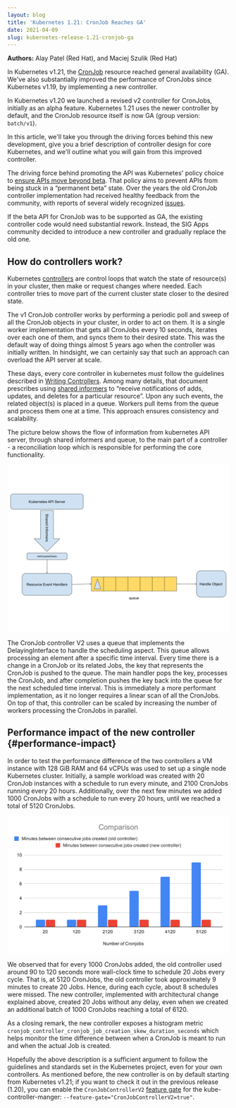 ```yaml
---
layout: blog
title: 'Kubernetes 1.21: CronJob Reaches GA'
date: 2021-04-09
slug: kubernetes-release-1.21-cronjob-ga
---
```


 **Authors:** Alay Patel (Red Hat), and Maciej Szulik (Red Hat)

In Kubernetes v1.21, the 
[CronJob](/docs/concepts/workloads/controllers/cron-jobs/) resource
reached general availability (GA). We've also substantially improved the 
performance of CronJobs since Kubernetes v1.19, by implementing a new
controller.

In Kubernetes v1.20 we launched a revised v2 controller for CronJobs, 
initially as an alpha feature. Kubernetes 1.21 uses the newer controller by
default, and the CronJob resource itself is now GA (group version: `batch/v1`).

In this article, we'll take you through the driving forces behind this new
development, give you a brief description of controller design for core 
Kubernetes, and we'll outline what you will gain from this improved controller.

The driving force behind promoting the API was Kubernetes' policy choice to
[ensure APIs move beyond beta](/blog/2020/08/21/moving-forward-from-beta/).
That policy aims to prevent APIs from being stuck in a “permanent beta” state.
Over the years the old CronJob controller implementation had received healthy
feedback from the community, with reports of several widely recognized
[issues](https://github.com/kubernetes/kubernetes/issues/82659).

If the beta API for CronJob was to be supported as GA, the existing controller
code would need substantial rework. Instead, the SIG Apps community decided
to introduce a new controller and gradually replace the old one.

## How do controllers work?

Kubernetes [controllers](/docs/concepts/architecture/controller/) are control
loops that watch the state of resource(s) in your cluster, then make or
request changes where needed. Each controller tries to move part of the
current cluster state closer to the desired state.

The v1 CronJob controller works by performing a periodic poll and sweep of all
the CronJob objects in your cluster, in order to act on them. It is a single
worker implementation that gets all CronJobs  every 10 seconds, iterates over
each one of them, and syncs them to their desired state. This was the default 
way of doing things almost 5 years ago when the controller was initially
written. In hindsight, we can certainly say that such an approach can
overload the API server at scale.

These days, every core controller in kubernetes must follow the guidelines 
described in [Writing Controllers](https://github.com/kubernetes/community/blob/master/contributors/devel/sig-api-machinery/controllers.md#readme).
Among many details, that document prescribes using
[shared informers](https://www.cncf.io/blog/2019/10/15/extend-kubernetes-via-a-shared-informer/)
to “receive notifications of adds, updates, and deletes for a particular
resource”. Upon any such events, the related object(s) is placed in a queue. 
Workers pull items from the queue and process them one at a time. This
approach ensures consistency and scalability.
 
The picture below shows the flow of information from kubernetes API server, 
through shared informers and queue, to the main part of a controller - a 
reconciliation loop which is responsible for performing the core functionality.

![Controller flowchart](controller-flowchart.svg)

The CronJob controller V2 uses a queue that implements the DelayingInterface to 
handle the scheduling aspect. This queue allows processing an element after a 
specific time interval. Every time there is a change in a CronJob or its related
Jobs, the key that represents the CronJob is pushed to the queue. The main 
handler pops the key, processes the CronJob, and after completion 
pushes the key back into the queue for the next scheduled time interval. This is
immediately a more performant implementation, as it no longer requires a linear 
scan of all the CronJobs. On top of that, this controller can be scaled by 
increasing the number of workers processing the CronJobs in parallel.

## Performance impact of the new controller {#performance-impact}

In order to test the performance difference of the two controllers a VM instance
with 128 GiB RAM and 64 vCPUs was used to set up a single node Kubernetes cluster.
Initially, a sample workload was created with 20 CronJob instances with a schedule
to run every minute, and 2100 CronJobs running every 20 hours. Additionally, 
over the next few minutes we added 1000 CronJobs with a schedule to run every 
20 hours, until we reached a total of 5120 CronJobs. 

![Visualization of performance](performance-impact-graph.svg)

We observed that for every 1000 CronJobs added, the old controller used 
around 90 to 120 seconds more wall-clock time to schedule 20 Jobs every cycle.
That is, at 5120 CronJobs, the old controller took approximately 9 minutes
to create 20 Jobs. Hence, during each cycle, about 8 schedules were missed.
The new controller, implemented with architectural change explained above, 
created 20 Jobs without any delay, even when we created an additional batch
of 1000 CronJobs reaching a total of 6120. 

As a closing remark, the new controller exposes a histogram metric 
`cronjob_controller_cronjob_job_creation_skew_duration_seconds` which helps 
monitor the time difference between when a CronJob is meant to run and when 
the actual Job is created.

Hopefully the above description is a sufficient argument to follow the 
guidelines and standards set in the Kubernetes project, even for your own 
controllers. As mentioned before, the new controller is on by default starting
from Kubernetes v1.21; if you want to check it out in the previous release (1.20),
you can enable the `CronJobControllerV2`
[feature gate](/docs/reference/command-line-tools-reference/feature-gates/) 
for the kube-controller-manger: `--feature-gate="CronJobControllerV2=true"`.
